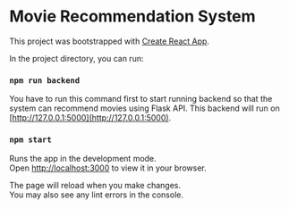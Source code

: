 # Movie Recommendation System

This project was bootstrapped with [Create React App](https://github.com/facebook/create-react-app).

In the project directory, you can run:

### `npm run backend`

You have to run this command first to start running backend so that the system can recommend movies using Flask API. This backend will run on [http://127.0.0.1:5000](http://127.0.0.1:5000).

### `npm start`

Runs the app in the development mode.\
Open [http://localhost:3000](http://localhost:3000) to view it in your browser.

The page will reload when you make changes.\
You may also see any lint errors in the console.
